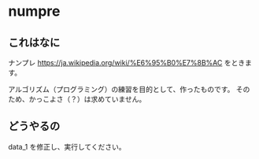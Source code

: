# numpre

## これはなに
ナンプレ https://ja.wikipedia.org/wiki/%E6%95%B0%E7%8B%AC をときます。

アルゴリズム（プログラミング）の練習を目的として、作ったものです。
そのため、かっこよさ（？）は求めていません。


## どうやるの
data_1 を修正し、実行してください。


